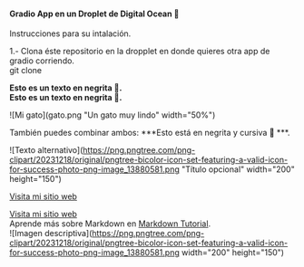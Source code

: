 #### Gradio App en un Droplet de Digital Ocean 🐬
Instrucciones para su intalación.

1.- Clona éste repositorio en la dropplet en donde quieres otra app de gradio corriendo.<br>
git clone 


**Esto es un texto en negrita 🐬.**<br>
__Esto es un texto en negrita 🐬.__

![Mi gato](gato.png "Un gato muy lindo" width="50%")

También puedes combinar ambos: ***Esto está en negrita y cursiva 🐬 ***.

![Texto alternativo](https://png.pngtree.com/png-clipart/20231218/original/pngtree-bicolor-icon-set-featuring-a-valid-icon-for-success-photo-png-image_13880581.png "Título opcional" width="200" height="150")

[Visita mi sitio web](https://mituweb.com "¡Descubre mi proyecto!" )

[Visita mi sitio web](https://mituweb.com)<br>
Aprende más sobre Markdown en [Markdown Tutorial](https://www.markdowntutorial.com/es/lesson/3/).<br>
![Imagen descriptiva](https://png.pngtree.com/png-clipart/20231218/original/pngtree-bicolor-icon-set-featuring-a-valid-icon-for-success-photo-png-image_13880581.png width="200" height="150")
